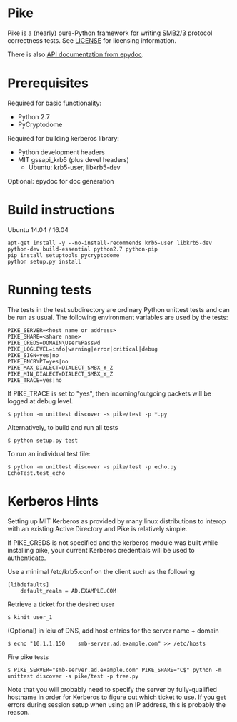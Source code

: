 Pike
====

Pike is a (nearly) pure-Python framework for writing SMB2/3 protocol correctness tests.
See [LICENSE](LICENSE) for licensing information.

There is also [API documentation from epydoc](http://emc-isilon.github.io/pike/api/index.html).

Prerequisites
=============

Required for basic functionality:
* Python 2.7
* PyCryptodome

Required for building kerberos library:
* Python development headers
* MIT gssapi\_krb5 (plus devel headers)
    * Ubuntu: krb5-user, libkrb5-dev

Optional: epydoc for doc generation

Build instructions
==================

Ubuntu 14.04 / 16.04

    apt-get install -y --no-install-recommends krb5-user libkrb5-dev python-dev build-essential python2.7 python-pip
    pip install setuptools pycryptodome
    python setup.py install

Running tests
=============

The tests in the test subdirectory are ordinary Python unittest tests and
can be run as usual.  The following environment variables are used by
the tests:

    PIKE_SERVER=<host name or address>
    PIKE_SHARE=<share name>
    PIKE_CREDS=DOMAIN\User%Passwd
    PIKE_LOGLEVEL=info|warning|error|critical|debug
    PIKE_SIGN=yes|no
    PIKE_ENCRYPT=yes|no
    PIKE_MAX_DIALECT=DIALECT_SMBX_Y_Z
    PIKE_MIN_DIALECT=DIALECT_SMBX_Y_Z
    PIKE_TRACE=yes|no

If PIKE\_TRACE is set to "yes", then incoming/outgoing packets
will be logged at debug level.

    $ python -m unittest discover -s pike/test -p *.py

Alternatively, to build and run all tests

    $ python setup.py test

To run an individual test file:

    $ python -m unittest discover -s pike/test -p echo.py EchoTest.test_echo

Kerberos Hints
==============

Setting up MIT Kerberos as provided by many linux distributions to interop
with an existing Active Directory and Pike is relatively simple.

If PIKE\_CREDS is not specified and the kerberos module was built while
installing pike, your current Kerberos credentials will be used to
authenticate.

Use a minimal /etc/krb5.conf on the client such as the following

    [libdefaults]
        default_realm = AD.EXAMPLE.COM

Retrieve a ticket for the desired user

    $ kinit user_1

(Optional) in leiu of DNS, add host entries for the server name + domain

    $ echo "10.1.1.150    smb-server.ad.example.com" >> /etc/hosts

Fire pike tests

    $ PIKE_SERVER="smb-server.ad.example.com" PIKE_SHARE="C$" python -m unittest discover -s pike/test -p tree.py

Note that you will probably need to specify the server by fully-qualified
hostname in order for Kerberos to figure out which ticket to use.  If you
get errors during session setup when using an IP address, this is probably
the reason.
